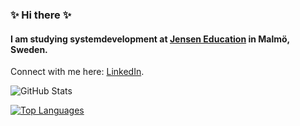 ### ✨ Hi there ✨

<!--
**BobbyMoreau/BobbyMoreau** is a ✨ _special_ ✨ repository because its `README.md` (this file) appears on your GitHub profile.

Here are some ideas to get you started:

- 🔭 I’m currently working on ...
- 🌱 I’m currently learning ...
- 👯 I’m looking to collaborate on ...
- 🤔 I’m looking for help with ...
- 💬 Ask me about ...
- 📫 How to reach me: ...
- 😄 Pronouns: ...
- ⚡ Fun fact: ...
-->

#### I am studying systemdevelopment at <a href="[https://medieinstitutet.se/utbildningar/front-end-developer/](https://www.jensenyh.se/vara-yh-utbildningar/systemutvecklare-inriktning-sakerhet)" target="_blank">Jensen Education</a> in Malmö, Sweden.

Connect with me here: <a href="https://www.linkedin.com/in/bobby-moreau/" target="_blank">LinkedIn</a>.

![GitHub Stats](https://github-readme-stats.vercel.app/api?username=bobbyMoreau&theme=gotham)

[![Top Languages](https://github-readme-stats.vercel.app/api/top-langs/?username=bobbyMoreau&theme=gotham&hide_progress=true)](https://github.com/bobbyMoreau/github-readme-stats)
